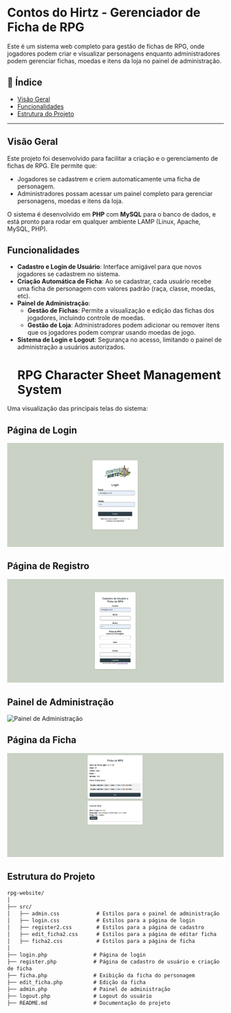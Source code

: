 # Contos do Hirtz - Gerenciador de Ficha de RPG

Este é um sistema web completo para gestão de fichas de RPG, onde jogadores podem criar e visualizar personagens enquanto administradores podem gerenciar fichas, moedas e itens da loja no painel de administração.

## 📝 Índice

- [Visão Geral](#visão-geral)
- [Funcionalidades](#funcionalidades)
- [Estrutura do Projeto](#estrutura-do-projeto)


---

## Visão Geral

Este projeto foi desenvolvido para facilitar a criação e o gerenciamento de fichas de RPG. Ele permite que:
- Jogadores se cadastrem e criem automaticamente uma ficha de personagem.
- Administradores possam acessar um painel completo para gerenciar personagens, moedas e itens da loja.

O sistema é desenvolvido em **PHP** com **MySQL** para o banco de dados, e está pronto para rodar em qualquer ambiente LAMP (Linux, Apache, MySQL, PHP).

## Funcionalidades

- **Cadastro e Login de Usuário**: Interface amigável para que novos jogadores se cadastrem no sistema.
- **Criação Automática de Ficha**: Ao se cadastrar, cada usuário recebe uma ficha de personagem com valores padrão (raça, classe, moedas, etc).
- **Painel de Administração**:
  - **Gestão de Fichas**: Permite a visualização e edição das fichas dos jogadores, incluindo controle de moedas.
  - **Gestão de Loja**: Administradores podem adicionar ou remover itens que os jogadores podem comprar usando moedas de jogo.
- **Sistema de Login e Logout**: Segurança no acesso, limitando o painel de administração a usuários autorizados.
  # RPG Character Sheet Management System

Uma visualização das principais telas do sistema:

## Página de Login
![Página de Login](./images/login.png)

## Página de Registro
![Página de Login](./images/register.png)

## Painel de Administração
![Painel de Administração](./images/admiin.png)

## Página da Ficha
![Página da ficha ](./images/ficha.png)

## Estrutura do Projeto

```plaintext
rpg-website/
│
├── src/
│   ├── admin.css            # Estilos para o painel de administração
│   ├── login.css            # Estilos para a página de login
│   ├── register2.css        # Estilos para a página de cadastro
│   ├── edit_ficha2.css      # Estilos para a página de editar ficha
│   ├── ficha2.css           # Estilos para a página de ficha
│
├── login.php               # Página de login
├── register.php            # Página de cadastro de usuário e criação de ficha
├── ficha.php               # Exibição da ficha do personagem
├── edit_ficha.php          # Edição da ficha
├── admin.php               # Painel de administração
├── logout.php              # Logout do usuário
├── README.md               # Documentação do projeto

